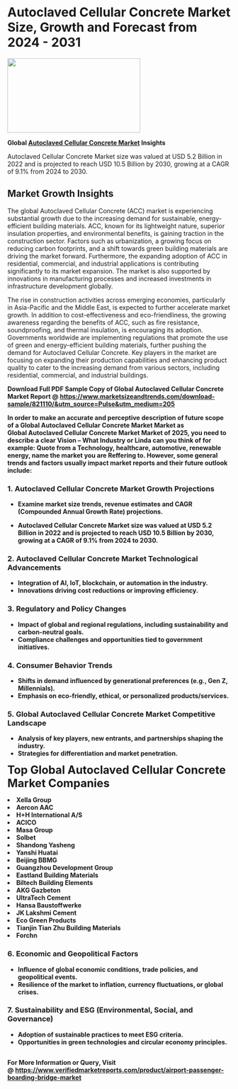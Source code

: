 <H1>Autoclaved Cellular Concrete Market Size, Growth and Forecast from 2024 - 2031</H1><img class="aligncenter size-medium wp-image-584254" src="https://thirdeyenews.in/wp-content/uploads/2024/09/Global-Market-Research-300x168.jpeg" alt="" width="300" height="168" /><p><strong>Global&nbsp;<a href="https://www.marketsizeandtrends.com/download-sample/821110/&amp;utm_source=Pulse&amp;utm_medium=205">Autoclaved Cellular Concrete Market</a> Insights</strong></p><p>Autoclaved Cellular Concrete Market size was valued at USD 5.2 Billion in 2022 and is projected to reach USD 10.5 Billion by 2030, growing at a CAGR of 9.1% from 2024 to 2030.</p><p><h2>Market Growth Insights</h2> <p>The global Autoclaved Cellular Concrete (ACC) market is experiencing substantial growth due to the increasing demand for sustainable, energy-efficient building materials. ACC, known for its lightweight nature, superior insulation properties, and environmental benefits, is gaining traction in the construction sector. Factors such as urbanization, a growing focus on reducing carbon footprints, and a shift towards green building materials are driving the market forward. Furthermore, the expanding adoption of ACC in residential, commercial, and industrial applications is contributing significantly to its market expansion. The market is also supported by innovations in manufacturing processes and increased investments in infrastructure development globally.</p> <p><strong></strong></p> <p>The rise in construction activities across emerging economies, particularly in Asia-Pacific and the Middle East, is expected to further accelerate market growth. In addition to cost-effectiveness and eco-friendliness, the growing awareness regarding the benefits of ACC, such as fire resistance, soundproofing, and thermal insulation, is encouraging its adoption. Governments worldwide are implementing regulations that promote the use of green and energy-efficient building materials, further pushing the demand for Autoclaved Cellular Concrete. Key players in the market are focusing on expanding their production capabilities and enhancing product quality to cater to the increasing demand from various sectors, including residential, commercial, and industrial buildings.</p> <p><strong></p><p><span class=""><strong>Download Full PDF Sample Copy of Global Autoclaved Cellular Concrete Market Report</strong> @ <a href="https://www.marketsizeandtrends.com/download-sample/821110/&amp;utm_source=Pulse&amp;utm_medium=205" target="_blank">https://www.marketsizeandtrends.com/download-sample/821110/&amp;utm_source=Pulse&amp;utm_medium=205</a></span></p><p>In order to make an accurate and perceptive description of future scope of a Global&nbsp;Autoclaved Cellular Concrete Market Market as Global&nbsp;Autoclaved Cellular Concrete Market Market of 2025, you need to describe a clear Vision &ndash; What Industry or Linda can you think of for example: Quote from a Technology, healthcare, automotive, renewable energy, name the market you are Reffering to. However, some general trends and factors usually impact market reports and their future outlook include:</p><h3>1.&nbsp;<strong>Autoclaved Cellular Concrete Market Growth Projections</strong></h3><ul><li>Examine market size trends, revenue estimates and CAGR (Compounded Annual Growth Rate) projections.</li><li><p>Autoclaved Cellular Concrete Market size was valued at USD 5.2 Billion in 2022 and is projected to reach USD 10.5 Billion by 2030, growing at a CAGR of 9.1% from 2024 to 2030.</p></li></ul><h3>2.&nbsp;<strong>Autoclaved Cellular Concrete Market Technological Advancements</strong></h3><ul><li>Integration of AI, IoT, blockchain, or automation in the industry.</li><li>Innovations driving cost reductions or improving efficiency.</li></ul><h3>3.&nbsp;<strong>Regulatory and Policy Changes</strong></h3><ul><li>Impact of global and regional regulations, including sustainability and carbon-neutral goals.</li><li>Compliance challenges and opportunities tied to government initiatives.</li></ul><h3>4.&nbsp;<strong>Consumer Behavior Trends</strong></h3><ul><li>Shifts in demand influenced by generational preferences (e.g., Gen Z, Millennials).</li><li>Emphasis on eco-friendly, ethical, or personalized products/services.</li></ul><h3>5.&nbsp;<strong>Global Autoclaved Cellular Concrete Market Competitive Landscape</strong></h3><ul><li>Analysis of key players, new entrants, and partnerships shaping the industry.</li><li>Strategies for differentiation and market penetration.</li></ul><p data-pm-slice="1 1 []"><span style="color: inherit; font-family: inherit; font-size: 25px;">Top Global Autoclaved Cellular Concrete Market Companies</span></p><div class="" data-test-id=""><p><li>Xella Group</li><li> Aercon AAC</li><li> H+H International A/S</li><li> ACICO</li><li> Masa Group</li><li> Solbet</li><li> Shandong Yasheng</li><li> Yanshi Huatai</li><li> Beijing BBMG</li><li> Guangzhou Development Group</li><li> Eastland Building Materials</li><li> Biltech Building Elements</li><li> AKG Gazbeton</li><li> UltraTech Cement</li><li> Hansa Baustoffwerke</li><li> JK Lakshmi Cement</li><li> Eco Green Products</li><li> Tianjin Tian Zhu Building Materials</li><li> Forchn</li></p></div><h3>6.&nbsp;<strong>Economic and Geopolitical Factors</strong></h3><ul><li>Influence of global economic conditions, trade policies, and geopolitical events.</li><li>Resilience of the market to inflation, currency fluctuations, or global crises.</li></ul><h3>7.&nbsp;<strong>Sustainability and ESG (Environmental, Social, and Governance)</strong></h3><ul><li>Adoption of sustainable practices to meet ESG criteria.</li><li>Opportunities in green technologies and circular economy principles.</li></ul><h2><strong style="font-size: 14px;">For More Information or Query, Visit @&nbsp;</strong><a style="background-color: #ffffff; font-size: 14px;" href="https://www.marketsizeandtrends.com/report/autoclaved-cellular-concrete-market/" target="_blank">https://www.verifiedmarketreports.com/product/airport-passenger-boarding-bridge-market</a></h2>
